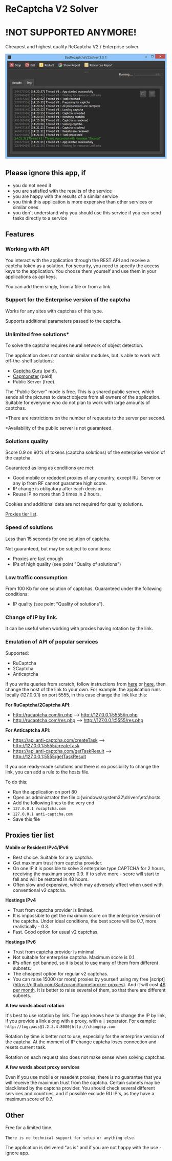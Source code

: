 # ReCaptcha V2 Solver

# !NOT SUPPORTED ANYMORE!

Cheapest and highest quality ReCaptcha V2 / Enterprise solver.

![](./tests-screen.jpg)

## Please ignore this app, if

- you do not need it
- you are satisfied with the results of the service
- you are happy with the results of a similar service
- you think this application is more expensive than other services or similar ones
- you don't understand why you should use this service if you can send tasks directly to a service

## Features

### Working with API

You interact with the application through the REST API and receive a captcha token as a solution.
For security, you need to specify the access keys to the application.
You choose them yourself and use them in your applications as api keys.

You can add them singly, from a file or from a link.

### Support for the Enterprise version of the captcha

Works for any sites with captchas of this type.

Supports additional parameters passed to the captcha.

### Unlimited free solutions\*

To solve the captcha requires neural network of object detection.

The application does not contain similar modules, but is able to work with off-the-shelf solutions:

-   [Captcha Guru](https://captcha.guru/ru/reg/?ref=100230) (paid).
-   [Capmonster](http://zennolab.com/ru/products/capmonster/capmonster-lite-samples/pid/30bdfb93-7f1d-4cb8-94b6-16ed37b31dd6) (paid)
-   Public Server (free).

The "Public Server" mode is free. This is a shared public server, which sends all the pictures to detect objects from all owners of the application. Suitable for everyone who do not plan to work with large amounts of captchas.

\*There are restrictions on the number of requests to the server per second.

\*Availability of the public server is not guaranteed.

### Solutions quality

Score 0.9 on 90% of tokens (captcha solutions) of the enterprise version of the captcha.

Guaranteed as long as conditions are met:

-   Good mobile or rededent proxies of any country, except RU. Server or any ip from RF cannot guarantee high score.
-   IP change is obligatory after each decision
-   Reuse IP no more than 3 times in 2 hours.

Cookies and additional data are not required for quality solutions.

[Proxies tier list](#proxies-tier-list).

### Speed of solutions

Less than 15 seconds for one solution of captcha.

Not guaranteed, but may be subject to conditions:

-   Proxies are fast enough
-   IPs of high quality (see point "Quality of solutions")

### Low traffic consumption

From 100 Kb for one solution of captchas.
Guaranteed under the following conditions:

-   IP quality (see point "Quality of solutions").

### Change of IP by link.

It can be useful when working with proxies having rotation by the link.

### Emulation of API of popular services

Supported:

- RuCaptcha
- 2Captcha
- Anticaptcha

If you write queries from scratch, follow instructions from [here](https://anti-captcha.com/apidoc) or [here](https://2captcha.com/2captcha-api), then change the host of the link to your own.
For example: the application runs locally (127.0.0.1) on port 5555, in this case change the link like this:

**For RuCaptcha/2Captcha API**:

- http://rucaptcha.com/in.php --> http://127.0.0.1:5555/in.php
- http://rucaptcha.com/res.php --> http://127.0.0.1:5555/res.php

**For Anticaptcha API**:

- https://api.anti-captcha.com/createTask --> http://127.0.0.1:5555/createTask
- https://api.anti-captcha.com/getTaskResult --> http://127.0.0.1:5555/getTaskResult

If you use ready-made solutions and there is no possibility to change the link, you can add a rule to the hosts file.

To do this:

- Run the application on port 80
- Open as administrator the file c:{windows\system32\drivers\etc\hosts
- Add the following lines to the very end
- `127.0.0.1 rucaptcha.com`
- `127.0.0.1 anti-captcha.com`
- Save this file

## Proxies tier list

**Mobile or Resident IPv4/IPv6**
- Best choice. Suitable for any captcha.
- Get maximum trust from captcha provider.
- On one IP it is possible to solve 3 enterprise type CAPTCHA for 2 hours, receiving the maximum score 0.9. If to solve more - score will start to fall and will be restored in 48 hours.
- Often slow and expensive, which may adversely affect when used with conventional v2 captcha.

**Hostings IPv4**
- Trust from captcha provider is limited.
- It is impossible to get the maximum score on the enterprise version of the captcha. Under ideal conditions, the best score will be 0.7, more realistically - 0.3.
- Fast. Good option for usual v2 captchas.

**Hostings IPv6**
- Trust from captcha provider is minimal.
- Not suitable for enterprise captcha. Maximum score is 0.1.
- IPs often get banned, so it is best to use many of them from different subnets.
- The cheapest option for regular v2 captchas.
- You can raise 15000 (or more) proxies by yourself using my free [script] (https://github.com/Sadzurami/tunnelbroker-proxies). And it will cost [4$ per month](https://hetzner.cloud/?ref=u773sH3Kq8gw). It is better to raise several of them, so that there are different subnets.

**A few words about rotation**

It's best to use rotation by link.
The app knows how to change the IP by link, if you provide a link along with a proxy, with a `|` separator.
For example: `http://log:pass@1.2.3.4:8080|http://changeip.com`

Rotation by time is better not to use, especially for the enterprise version of the captcha. At the moment of IP change captcha loses connection and resets current task.

Rotation on each request also does not make sense when solving captchas.

**A few words about proxy services**

Even if you use mobile or resedent proxies, there is no guarantee that you will receive the maximum trust from the captcha.
Certain subnets may be blacklisted by the captcha provider.
You should check several different services and countries, and if possible exclude RU IP's, as they have a maximum score of 0.7.

## Other


Free for a limited time.

`There is no technical support for setup or anything else.`

The application is delivered "as is" and if you are not happy with the use - ignore app.
